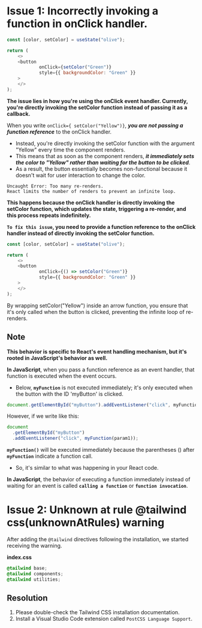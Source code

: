 # Issue 1: Incorrectly invoking a function in onClick handler.

```javascript
const [color, setColor] = useState("olive");

return (
    <>
    <button
            onClick={setColor("Green")}
            style={{ backgroundColor: "Green" }}
    >
    </>
);
```

**The issue lies in how you're using the onClick event handler. Currently, you're directly invoking the setColor function instead of passing it as a callback.**

When you write `onClick={ setColor("Yellow")}`, **_you are not passing a function reference_** to the onClick handler.

- Instead, you're directly invoking the setColor function with the argument "Yellow" every time the component renders.
- This means that as soon as the component renders, **_it immediately sets the color to "Yellow" rather than waiting for the button to be clicked_**.
- As a result, the button essentially becomes non-functional because it doesn't wait for user interaction to change the color.

```
Uncaught Error: Too many re-renders.
React limits the number of renders to prevent an infinite loop.
```

**This happens because the onClick handler is directly invoking the setColor function, which updates the state, triggering a re-render, and this process repeats indefinitely.**

**`To fix this issue`, you need to provide a function reference to the onClick handler instead of directly invoking the setColor function.**

```javascript
const [color, setColor] = useState("olive");

return (
    <>
    <button
            onClick={() => setColor("Green")}
            style={{ backgroundColor: "Green" }}
    >
    </>
);
```

By wrapping setColor("Yellow") inside an arrow function, you ensure that it's only called when the button is clicked, preventing the infinite loop of re-renders.

## Note

**This behavior is specific to React's event handling mechanism, but it's rooted in JavaScript's behavior as well.**

**In JavaScript**, when you pass a function reference as an event handler, that function is executed when the event occurs.

- Below, **`myFunction`** is not executed immediately; it's only executed when the button with the ID 'myButton' is clicked.

```javascript
document.getElementById("myButton").addEventListener("click", myFunction);
```

However, if we write like this:

```javascript
document
  .getElementById("myButton")
  .addEventListener("click", myFunction(param1));
```

**`myFunction()`** will be executed immediately because the parentheses () after **`myFunction`** indicate a function call.

- So, it's similar to what was happening in your React code.

**In JavaScript**, the behavior of executing a function immediately instead of waiting for an event is called **`calling a function`** or **`function invocation`**.

# Issue 2: Unknown at rule @tailwind css(unknownAtRules) warning

After adding the `@tailwind` directives following the installation, we started receiving the warning.

**index.css**

```css
@tailwind base;
@tailwind components;
@tailwind utilities;
```

## Resolution

1. Please double-check the Tailwind CSS installation documentation.
2. Install a Visual Studio Code extension called `PostCSS Language Support`.
